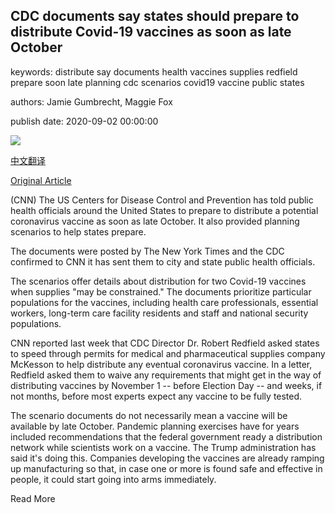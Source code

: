 ## CDC documents say states should prepare to distribute Covid-19 vaccines as soon as late October

keywords: distribute say documents health vaccines supplies redfield prepare soon late planning cdc scenarios covid19 vaccine public states

authors: Jamie Gumbrecht, Maggie Fox

publish date: 2020-09-02 00:00:00

![](https://cdn.cnn.com/cnnnext/dam/assets/200830090943-coronavirus-vaccine-cohen-pkg-super-tease.jpg)

[中文翻译](CDC%20documents%20say%20states%20should%20prepare%20to%20distribute%20Covid-19%20vaccines%20as%20soon%20as%20late%20October_zh.md)

[Original Article](https://edition.cnn.com/2020/09/02/health/cdc-covid-19-vaccine-distribution/index.html)

(CNN) The US Centers for Disease Control and Prevention has told public health officials around the United States to prepare to distribute a potential coronavirus vaccine as soon as late October. It also provided planning scenarios to help states prepare.

The documents were posted by The New York Times and the CDC confirmed to CNN it has sent them to city and state public health officials.

The scenarios offer details about distribution for two Covid-19 vaccines when supplies "may be constrained." The documents prioritize particular populations for the vaccines, including health care professionals, essential workers, long-term care facility residents and staff and national security populations.

CNN reported last week that CDC Director Dr. Robert Redfield asked states to speed through permits for medical and pharmaceutical supplies company McKesson to help distribute any eventual coronavirus vaccine. In a letter, Redfield asked them to waive any requirements that might get in the way of distributing vaccines by November 1 -- before Election Day -- and weeks, if not months, before most experts expect any vaccine to be fully tested.

The scenario documents do not necessarily mean a vaccine will be available by late October. Pandemic planning exercises have for years included recommendations that the federal government ready a distribution network while scientists work on a vaccine. The Trump administration has said it's doing this. Companies developing the vaccines are already ramping up manufacturing so that, in case one or more is found safe and effective in people, it could start going into arms immediately.

Read More